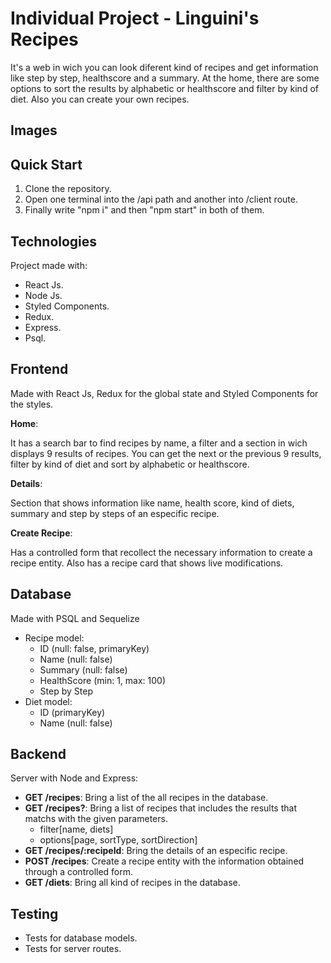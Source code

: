# Individual Project - Linguini's Recipes

It's a web in wich you can look diferent kind of recipes and get information like step by step, healthscore and a summary. At the home, there are some options to sort the results by alphabetic or healthscore and filter by kind of diet. Also you can create your own recipes.

## Images

## Quick Start
1. Clone the repository.
2. Open one terminal into the /api path and another into /client route.
3. Finally write "npm i" and then "npm start" in both of them.

## Technologies
Project made with:
- React Js.
- Node Js.
- Styled Components.
- Redux.
- Express.
- Psql.

## Frontend

Made with React Js, Redux for the global state and Styled Components for the styles.

__Home__:

It has a search bar to find recipes by name, a filter and a section in wich displays 9 results of recipes. You can get the next or the previous 9 results, filter by kind of diet and sort by alphabetic or healthscore.

__Details__:

Section that shows information like name, health score, kind of diets, summary and step by steps of an especific recipe. 

__Create Recipe__:

Has a controlled form that recollect the necessary information to create a recipe entity. Also has a recipe card that shows live modifications.

## Database

Made with PSQL and Sequelize

- Recipe model:
  - ID (null: false, primaryKey)
  - Name (null: false)
  - Summary (null: false)
  - HealthScore (min: 1, max: 100)
  - Step by Step
- Diet model:
  - ID (primaryKey)
  - Name (null: false)

## Backend

Server with Node and Express:

- __GET /recipes__: Bring a list of the all recipes in the database.
- __GET /recipes?__: Bring a list of recipes that includes the results that matchs with the given parameters.
  - filter[name, diets]
  - options[page, sortType, sortDirection]
- __GET /recipes/:recipeId__: Bring the details of an especific recipe.
- __POST /recipes__: Create a recipe entity with the information obtained through a controlled form.
- __GET /diets__: Bring all kind of recipes in the database.

## Testing

- Tests for database models.
- Tests for server routes.
